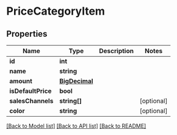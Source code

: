 # PriceCategoryItem

## Properties
Name | Type | Description | Notes
------------ | ------------- | ------------- | -------------
**id** | **int** |  | 
**name** | **string** |  | 
**amount** | [**BigDecimal**](BigDecimal.md) |  | 
**isDefaultPrice** | **bool** |  | 
**salesChannels** | **string[]** |  | [optional] 
**color** | **string** |  | [optional] 

[[Back to Model list]](../README.md#documentation-for-models) [[Back to API list]](../README.md#documentation-for-api-endpoints) [[Back to README]](../README.md)

